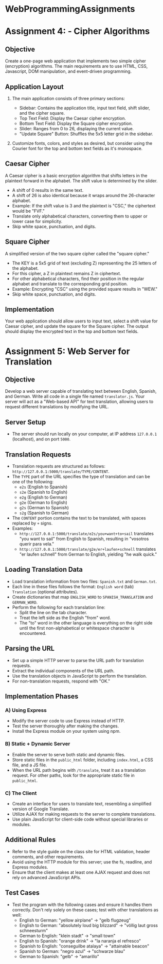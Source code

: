 # WebProgrammingAssignments
# Assignment 4: - Cipher Algorithms

## Objective
Create a one-page web application that implements two simple cipher (encryption) algorithms. The main requirements are to use HTML, CSS, Javascript, DOM manipulation, and event-driven programming.

## Application Layout
1. The main application consists of three primary sections:
   - Sidebar: Contains the application title, input text field, shift slider, and the cipher square.
   - Top Text Field: Display the Caesar cipher encryption.
   - Bottom Text Field: Display the Square cipher encryption.
   - Slider: Ranges from 0 to 26, displaying the current value.
   - "Update Square" Button: Shuffles the 5x5 letter grid in the sidebar.

2. Customize fonts, colors, and styles as desired, but consider using the Courier font for the top and bottom text fields as it's monospace.

## Caesar Cipher
A Caesar cipher is a basic encryption algorithm that shifts letters in the plaintext forward in the alphabet. The shift value is determined by the slider.

- A shift of 0 results in the same text.
- A shift of 26 is also identical because it wraps around the 26-character alphabet.
- Example: If the shift value is 3 and the plaintext is "CSC," the ciphertext would be "FVF."
- Translate only alphabetical characters, converting them to upper or lower case for simplicity.
- Skip white space, punctuation, and digits.

## Square Cipher
A simplified version of the two square cipher called the "square cipher."

- The KEY is a 5x5 grid of text (excluding Z) representing the 25 letters of the alphabet.
- For this cipher, a Z in plaintext remains Z in ciphertext.
- For other alphabetical characters, find their position in the regular alphabet and translate to the corresponding grid position.
- Example: Encrypting "CSC" using the provided square results in "WEW."
- Skip white space, punctuation, and digits.

## Implementation
Your web application should allow users to input text, select a shift value for Caesar cipher, and update the square for the Square cipher. The output should display the encrypted text in the top and bottom text fields.

# Assignment 5: Web Server for Translation

## Objective
Develop a web server capable of translating text between English, Spanish, and German. Write all code in a single file named `translator.js`. Your server will act as a "Web-based API" for text translation, allowing users to request different translations by modifying the URL.

## Server Setup
- The server should run locally on your computer, at IP address `127.0.0.1` (localhost), and on port `5000`.

## Translation Requests
- Translation requests are structured as follows: `http://127.0.0.1:5000/translate/TYPE/CONTENT`.
- The `TYPE` part of the URL specifies the type of translation and can be one of the following:
    - `e2s` (English to Spanish)
    - `s2e` (Spanish to English)
    - `e2g` (English to German)
    - `g2e` (German to English)
    - `g2s` (German to Spanish)
    - `s2g` (Spanish to German)
- The `CONTENT` portion contains the text to be translated, with spaces replaced by `+` signs.
- Examples:
    - `http://127.0.0.1:5000/translate/e2s/you+want+to+sail` translates "you want to sail" from English to Spanish, resulting in "vosotros querir para vela."
    - `http://127.0.0.1:5000/translate/g2e/er+laufen+schnell` translates "er laufen schnell" from German to English, yielding "he walk quick."

## Loading Translation Data
- Load translation information from two files: `Spanish.txt` and `German.txt`.
- Each line in these files follows the format: `English word` (tab) `Translation` (optional attributes).
- Create dictionaries that map `ENGLISH_WORD` to `SPANISH_TRANSLATION` and `GERMAN_WORD`.
- Perform the following for each translation line:
    - Split the line on the tab character.
    - Treat the left side as the English "from" word.
    - The "to" word in the other language is everything on the right side until the first non-alphabetical or whitespace character is encountered.

## Parsing the URL
- Set up a simple HTTP server to parse the URL path for translation requests.
- Extract the individual components of the URL path.
- Use the translation objects in JavaScript to perform the translation.
- For non-translation requests, respond with "OK."

## Implementation Phases
### A) Using Express
- Modify the server code to use Express instead of HTTP.
- Test the server thoroughly after making the changes.
- Install the Express module on your system using npm.

### B) Static + Dynamic Server
- Enable the server to serve both static and dynamic files.
- Store static files in the `public_html` folder, including `index.html`, a CSS file, and a JS file.
- When the URL path begins with `/translate`, treat it as a translation request. For other paths, look for the appropriate static file in `public_html`.

### C) The Client
- Create an interface for users to translate text, resembling a simplified version of Google Translate.
- Utilize AJAX for making requests to the server to complete translations.
- Use plain JavaScript for client-side code without special libraries or modules.

## Additional Rules
- Refer to the style guide on the class site for HTML validation, header comments, and other requirements.
- Avoid using the HTTP module for this server; use the fs, readline, and Express modules.
- Ensure that the client makes at least one AJAX request and does not rely on advanced JavaScript APIs.

## Test Cases
- Test the program with the following cases and ensure it handles them correctly. Don't rely solely on these cases; test with other translations as well:
    - English to German: "yellow airplane" -> "gelb flugzeug"
    - English to German: "absolutely loud big blizzard" -> "völlig laut gross schneesturm"
    - German to English: "klein stadt" -> "small town"
    - English to Spanish: "orange drink" -> "la naranja el refresco"
    - Spanish to English: "conseguilbe atalaya" -> "attainable beacon"
    - Spanish to German: "negro azul" -> "schwarze blau"
    - German to Spanish: "gelb" -> "amarillo"






